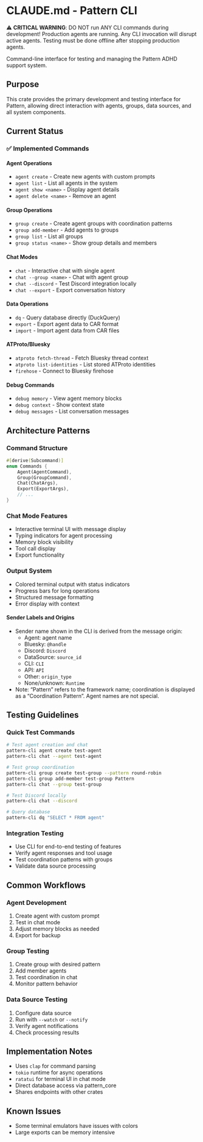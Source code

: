 # CLAUDE.md - Pattern CLI

⚠️ **CRITICAL WARNING**: DO NOT run ANY CLI commands during development!
Production agents are running. Any CLI invocation will disrupt active agents.
Testing must be done offline after stopping production agents.

Command-line interface for testing and managing the Pattern ADHD support system.

## Purpose

This crate provides the primary development and testing interface for Pattern, allowing direct interaction with agents, groups, data sources, and all system components.

## Current Status

### ✅ Implemented Commands

#### Agent Operations
- `agent create` - Create new agents with custom prompts
- `agent list` - List all agents in the system
- `agent show <name>` - Display agent details
- `agent delete <name>` - Remove an agent

#### Group Operations  
- `group create` - Create agent groups with coordination patterns
- `group add-member` - Add agents to groups
- `group list` - List all groups
- `group status <name>` - Show group details and members

#### Chat Modes
- `chat` - Interactive chat with single agent
- `chat --group <name>` - Chat with agent group
- `chat --discord` - Test Discord integration locally
- `chat --export` - Export conversation history

#### Data Operations
- `dq` - Query database directly (DuckQuery)
- `export` - Export agent data to CAR format
- `import` - Import agent data from CAR files

#### ATProto/Bluesky
- `atproto fetch-thread` - Fetch Bluesky thread context
- `atproto list-identities` - List stored ATProto identities
- `firehose` - Connect to Bluesky firehose

#### Debug Commands
- `debug memory` - View agent memory blocks
- `debug context` - Show context state
- `debug messages` - List conversation messages

## Architecture Patterns

### Command Structure
```rust
#[derive(Subcommand)]
enum Commands {
    Agent(AgentCommand),
    Group(GroupCommand),
    Chat(ChatArgs),
    Export(ExportArgs),
    // ...
}
```

### Chat Mode Features
- Interactive terminal UI with message display
- Typing indicators for agent processing
- Memory block visibility
- Tool call display
- Export functionality

### Output System
- Colored terminal output with status indicators
- Progress bars for long operations
- Structured message formatting
- Error display with context

#### Sender Labels and Origins
- Sender name shown in the CLI is derived from the message origin:
  - Agent: agent name
  - Bluesky: `@handle`
  - Discord: `Discord`
  - DataSource: `source_id`
  - CLI: `CLI`
  - API: `API`
  - Other: `origin_type`
  - None/unknown: `Runtime`
- Note: “Pattern” refers to the framework name; coordination is displayed as a “Coordination Pattern”. Agent names are not special.

## Testing Guidelines

### Quick Test Commands
```bash
# Test agent creation and chat
pattern-cli agent create test-agent
pattern-cli chat --agent test-agent

# Test group coordination
pattern-cli group create test-group --pattern round-robin
pattern-cli group add-member test-group Pattern
pattern-cli chat --group test-group

# Test Discord locally
pattern-cli chat --discord

# Query database
pattern-cli dq "SELECT * FROM agent"
```

### Integration Testing
- Use CLI for end-to-end testing of features
- Verify agent responses and tool usage
- Test coordination patterns with groups
- Validate data source processing

## Common Workflows

### Agent Development
1. Create agent with custom prompt
2. Test in chat mode
3. Adjust memory blocks as needed
4. Export for backup

### Group Testing
1. Create group with desired pattern
2. Add member agents
3. Test coordination in chat
4. Monitor pattern behavior

### Data Source Testing
1. Configure data source
2. Run with `--watch` or `--notify`
3. Verify agent notifications
4. Check processing results

## Implementation Notes

- Uses `clap` for command parsing
- `tokio` runtime for async operations
- `ratatui` for terminal UI in chat mode
- Direct database access via pattern_core
- Shares endpoints with other crates

## Known Issues

- Some terminal emulators have issues with colors
- Large exports can be memory intensive
